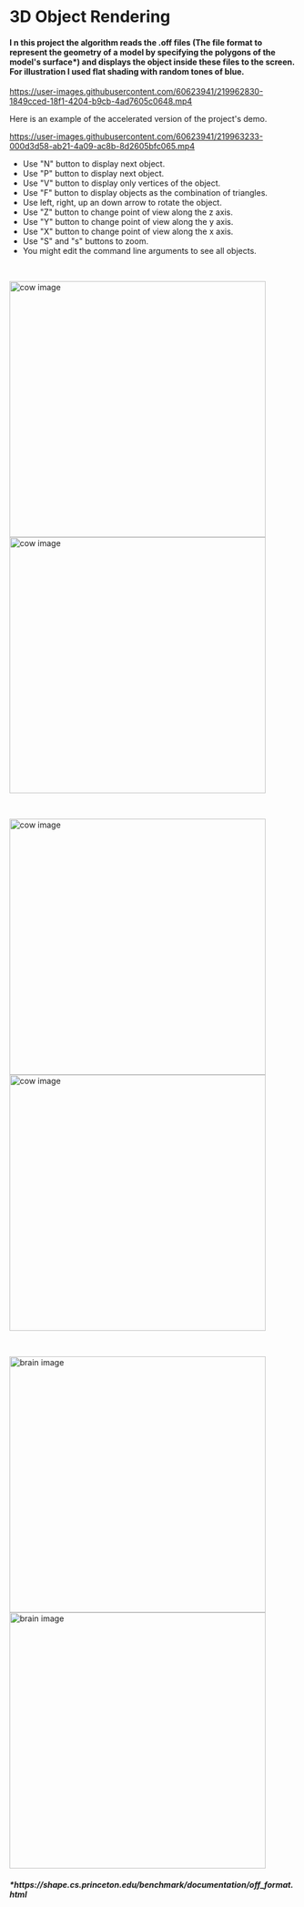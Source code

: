 


<h1>3D Object Rendering</h1>
<h4>I n this project the algorithm reads the .off files (The file format to represent the geometry of a model by specifying the polygons of the model's surface*) and displays the object inside these files to the screen. For illustration I used flat shading with random tones of blue.</h4>



https://user-images.githubusercontent.com/60623941/219962830-1849cced-18f1-4204-b9cb-4ad7605c0648.mp4

<p>Here is an example of the accelerated version of the project's demo.</p>



https://user-images.githubusercontent.com/60623941/219963233-000d3d58-ab21-4a09-ac8b-8d2605bfc065.mp4


<ul>
  <li>Use "N" button to display next object.</li>
  <li>Use "P" button to display next object.</li>
  <li>Use "V" button to display only vertices of the object.</li>
  <li>Use "F" button to display objects as the combination of triangles.</li>
  <li>Use left, right, up an down arrow to rotate the object.</li>
  <li>Use "Z" button to change point of view along the z axis.</li>
  <li>Use "Y" button to change point of view along the y axis.</li>
  <li>Use "X" button to change point of view along the x axis.</li>
  <li>Use "S" and "s" buttons to zoom.</li>
  <li>You might edit the command line arguments to see all objects.</li>
</ul>
<br>


<p float="left">
  <img src="https://user-images.githubusercontent.com/60623941/219963514-51874ce3-8b40-4685-a8c1-67c3dc56d99d.PNG" width="450" alt="cow image"/>
  <img src="https://user-images.githubusercontent.com/60623941/219963517-2bd28844-274a-4b46-8701-6761c35ef095.PNG" width="450" alt="cow image"/>
</p>
<br>
<p float="left">
  <img src="https://user-images.githubusercontent.com/60623941/219963519-5ce30a6a-71e3-413d-93e8-0605e18bec34.PNG" width="450" alt="cow image"/>
  <img src="https://user-images.githubusercontent.com/60623941/219963520-52cb50f1-6d05-49f7-af45-f267e178b309.PNG" width="450" alt="cow image"/>
</p>
<br>
<p float="left">
  <img src="https://user-images.githubusercontent.com/60623941/219963639-2ea231c0-e72b-4170-b37d-4f0e1a120117.PNG" width="450" alt="brain image"/>
  <img src="https://user-images.githubusercontent.com/60623941/219963643-62725933-124c-4e52-99c7-88e02784341f.PNG" width="450" alt="brain image"/>
</p>

<h5>*https://shape.cs.princeton.edu/benchmark/documentation/off_format.html</h5>
